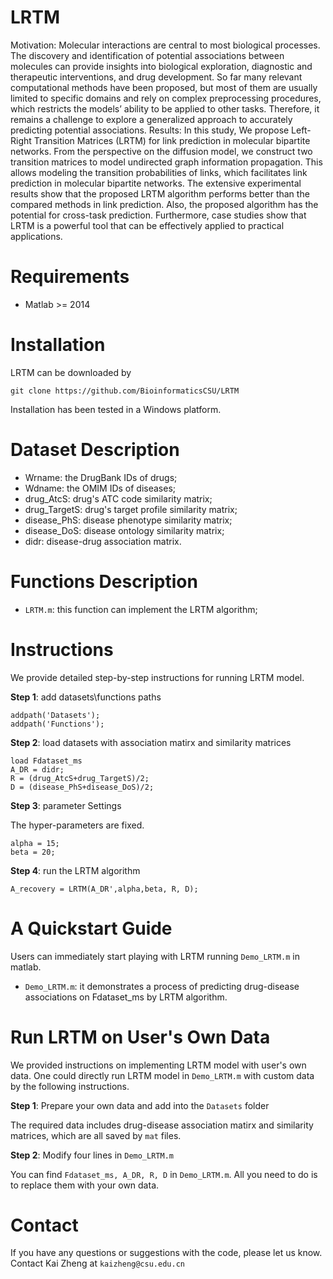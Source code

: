 # LRTM
Motivation: Molecular interactions are central to most biological processes. The discovery and identification of potential associations between molecules can provide insights into biological exploration, diagnostic and therapeutic interventions, and drug development. So far many relevant computational methods have been proposed, but most of them are usually limited to specific domains and rely on complex preprocessing procedures, which restricts the models’ ability to be applied to other tasks. Therefore, it remains a challenge to explore a generalized approach to accurately predicting potential associations. Results: In this study, We propose Left-Right Transition Matrices (LRTM) for link prediction in molecular bipartite networks. From the perspective on the diffusion model, we construct two transition matrices to model undirected graph information propagation. This allows modeling the transition probabilities of links, which facilitates link prediction in molecular bipartite networks. The extensive experimental results show that the proposed LRTM algorithm performs better than the compared methods in link prediction. Also, the proposed algorithm has the potential for cross-task prediction. Furthermore, case studies show that LRTM is a powerful tool that can be effectively applied to practical applications.


# Requirements
* Matlab >= 2014

# Installation
LRTM can be downloaded by
```
git clone https://github.com/BioinformaticsCSU/LRTM
```
Installation has been tested in a Windows platform.

# Dataset Description
* Wrname: the DrugBank IDs of drugs;
* Wdname: the OMIM IDs of diseases;
* drug_AtcS: drug's ATC code similarity matrix;
* drug_TargetS: drug's target profile similarity matrix;
* disease_PhS: disease phenotype similarity matrix;
* disease_DoS: disease ontology similarity matrix;
* didr: disease-drug association matrix.

# Functions Description
* ```LRTM.m```: this function can implement the LRTM algorithm;


# Instructions
We provide detailed step-by-step instructions for running LRTM model.

**Step 1**: add datasets\functions paths
```
addpath('Datasets');
addpath('Functions');
```
**Step 2**: load datasets with association matirx and similarity matrices
```
load Fdataset_ms
A_DR = didr;
R = (drug_AtcS+drug_TargetS)/2;
D = (disease_PhS+disease_DoS)/2;
```
**Step 3**: parameter Settings

The hyper-parameters are fixed.
```
alpha = 15; 
beta = 20; 

```

**Step 4**: run the LRTM algorithm
```
A_recovery = LRTM(A_DR',alpha,beta, R, D);
```

# A Quickstart Guide
Users can immediately start playing with LRTM running ```Demo_LRTM.m``` in matlab.
* ```Demo_LRTM.m```: it demonstrates a process of predicting drug-disease associations on Fdataset_ms by LRTM algorithm.

# Run LRTM on User's Own Data
We provided instructions on implementing LRTM model with user's own data. One could directly run LRTM model in ```Demo_LRTM.m``` with custom data by the following instructions.

**Step 1**: Prepare your own data and add into the ```Datasets``` folder

The required data includes drug-disease association matirx and similarity matrices, which are all saved by ```mat``` files.

**Step 2**: Modify four lines in ```Demo_LRTM.m```

You can find ```Fdataset_ms, A_DR, R, D``` in ```Demo_LRTM.m```. All you need to do is to replace them with your own data.



# Contact
If you have any questions or suggestions with the code, please let us know. 
Contact Kai Zheng at ```kaizheng@csu.edu.cn```
